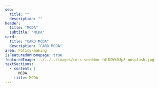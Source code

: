 ```yaml
---
seo:
  title: ""
  description: ""
header:
  title: "MCDA"
  subtitle: "MCDA"
card:
  title: "CARD MCDA"
  description: "CARD MCDA"
area: Policy-making
isFeaturedOnHomepage: true
featuredImage: ../../../images/ross-sneddon-sWlDOWk0Jp8-unsplash.jpg
textSections:
  - content: |
      MCDA
    title: MCDA
---
```

